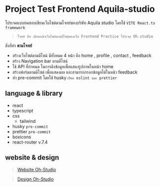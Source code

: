 # Project Test Frontend Aquila-studio

โปรเจคแบบทดสอบเขียนเว็บไซต์ตามโจทย์ของบริษัท Aquila studio โดยใช้ `VITE React.ts framework`

> `โจทย์ คือ เขียนหน้าเว็บไซต์ตามดีไซน์ของเว็บ Frontend Practice โปรเจค Oh.studio`

สิ่งที่ทำ **ตามโจทย์**

- สร้างเว็บไซต์ตามดีไซน์ มีทั้งหมด 4 หน้า คือ home , profile , contact , feedback
- สร้าง Navigation bar ตามดีไซน์
- ใช้ API ที่กำหนด ในการดึงข้อมูลเพื่อแสดงรูปภาพในหน้า home
- สร้างฟอร์มตามดีไซต์ เพื่อแสดงผล และสามารถกรอกข้อมูลได้ในหน้า feedback
- ทำ pre-commit โดยใช้ husky `เรียก eslint และ prettier`

## language & library

- react
- typescript
- css
  - tailwind
- husky `pre-commit`
- prettier `pre-commit`
- boxicons
- react-router v.7.4

## website & design

> [Website Oh-Studio](https://oh-studio-dev.netlify.app/)

> [Design Oh-Studio](https://www.frontendpractice.com/projects/oh-studio)
